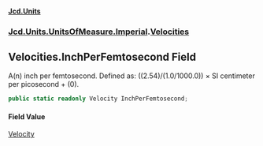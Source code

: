 #### [Jcd.Units](index.md 'index')
### [Jcd.Units.UnitsOfMeasure.Imperial](Jcd.Units.UnitsOfMeasure.Imperial.md 'Jcd.Units.UnitsOfMeasure.Imperial').[Velocities](Velocities.md 'Jcd.Units.UnitsOfMeasure.Imperial.Velocities')

## Velocities.InchPerFemtosecond Field

A(n) inch per femtosecond. Defined as: ((2.54)/(1.0/1000.0)) × SI centimeter per picosecond + (0).

```csharp
public static readonly Velocity InchPerFemtosecond;
```

#### Field Value
[Velocity](Velocity.md 'Jcd.Units.UnitTypes.Velocity')